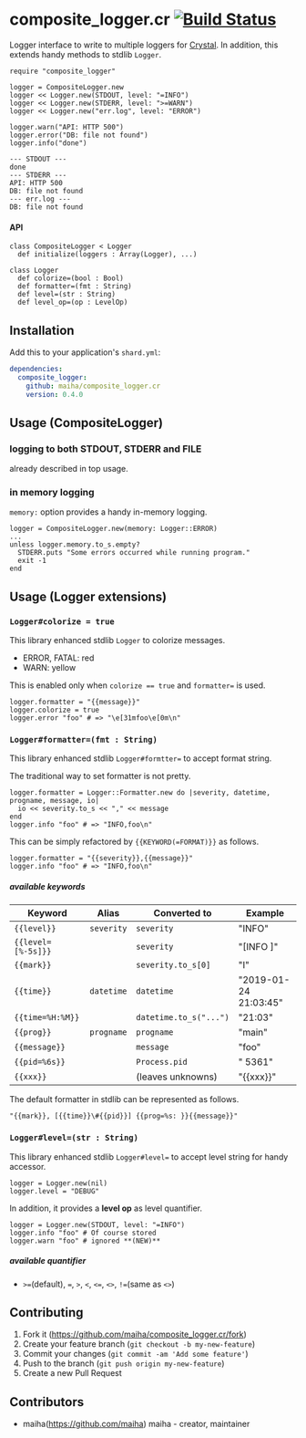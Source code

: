 # composite_logger.cr [![Build Status](https://travis-ci.org/maiha/composite_logger.cr.svg?branch=master)](https://travis-ci.org/maiha/composite_logger.cr)

Logger interface to write to multiple loggers for [Crystal](http://crystal-lang.org/).
In addition, this extends handy methods to stdlib `Logger`.

```crystal
require "composite_logger"

logger = CompositeLogger.new
logger << Logger.new(STDOUT, level: "=INFO")
logger << Logger.new(STDERR, level: ">=WARN")
logger << Logger.new("err.log", level: "ERROR")

logger.warn("API: HTTP 500")
logger.error("DB: file not found")
logger.info("done")
```

```
--- STDOUT ---
done
--- STDERR ---
API: HTTP 500
DB: file not found
--- err.log ---
DB: file not found
```

#### API

```crystal
class CompositeLogger < Logger
  def initialize(loggers : Array(Logger), ...)

class Logger
  def colorize=(bool : Bool)
  def formatter=(fmt : String)
  def level=(str : String)
  def level_op=(op : LevelOp)
```

## Installation

Add this to your application's `shard.yml`:

```yaml
dependencies:
  composite_logger:
    github: maiha/composite_logger.cr
    version: 0.4.0
```

## Usage (CompositeLogger)

### logging to both STDOUT, STDERR and FILE

already described in top usage.

### in memory logging

`memory:` option provides a handy in-memory logging.

```crystal
logger = CompositeLogger.new(memory: Logger::ERROR)
...
unless logger.memory.to_s.empty?
  STDERR.puts "Some errors occurred while running program."
  exit -1
end
```

## Usage (Logger extensions)

### `Logger#colorize = true`

This library enhanced stdlib `Logger` to colorize messages.

- ERROR, FATAL: red
- WARN: yellow

This is enabled only when `colorize == true` and `formatter=` is used.

```crystal
logger.formatter = "{{message}}"
logger.colorize = true
logger.error "foo" # => "\e[31mfoo\e[0m\n"
```

### `Logger#formatter=(fmt : String)`

This library enhanced stdlib `Logger#formtter=` to accept format string.

The traditional way to set formatter is not pretty.
```crystal
logger.formatter = Logger::Formatter.new do |severity, datetime, progname, message, io|
  io << severity.to_s << "," << message
end
logger.info "foo" # => "INFO,foo\n"
```

This can be simply refactored by `{{KEYWORD(=FORMAT)}}` as follows.
```crystal
logger.formatter = "{{severity}},{{message}}"
logger.info "foo" # => "INFO,foo\n"
```

##### available keywords

|Keyword           |Alias     | Converted to          | Example               |
|------------------|----------|-----------------------|-----------------------|
|`{{level}}`       |`severity`|`severity`             | "INFO"                |
|`{{level=[%-5s]}}`|          |`severity`             | "[INFO ]"             |
|`{{mark}}`        |          |`severity.to_s[0]`     | "I"                   |
|`{{time}}`        |`datetime`|`datetime`             | "2019-01-24 21:03:45" |
|`{{time=%H:%M}}`  |          |`datetime.to_s("...")` | "21:03"               |
|`{{prog}}`        |`progname`|`progname`             | "main"                |
|`{{message}}`     |          |`message`              | "foo"                 |
|`{{pid=%6s}}`     |          |`Process.pid`          | "  5361"              |
|`{{xxx}}`         |          | (leaves unknowns)     | "{{xxx}}"             |

The default formatter in stdlib can be represented as follows.
```crystal
"{{mark}}, [{{time}}\#{{pid}}] {{prog=%s: }}{{message}}"
```

### `Logger#level=(str : String)`

This library enhanced stdlib `Logger#level=` to accept level string for handy accessor.

```crystal
logger = Logger.new(nil)
logger.level = "DEBUG"
```

In addition, it provides a **level op** as level quantifier.

```crytsal
logger = Logger.new(STDOUT, level: "=INFO")
logger.info "foo" # Of course stored
logger.warn "foo" # ignored **(NEW)**
```

##### available quantifier

- `>=`(default), `=`, `>`, `<`, `<=`, `<>`, `!=`(same as `<>`)

## Contributing

1. Fork it (<https://github.com/maiha/composite_logger.cr/fork>)
2. Create your feature branch (`git checkout -b my-new-feature`)
3. Commit your changes (`git commit -am 'Add some feature'`)
4. Push to the branch (`git push origin my-new-feature`)
5. Create a new Pull Request

## Contributors

- maiha(https://github.com/maiha) maiha - creator, maintainer

